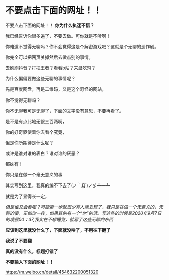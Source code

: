 # 不要点击下面的网址！！
不要点击下面的网址！！
**你为什么执迷不悟？**

我已经告诉你很多遍了，不要去做。可你就是不听啊！

你难道不觉得无聊吗？你不会觉得这是个解密游戏吧？这就是个无聊的恶作剧。

你完全可以把网页关掉然后去做点别的事情。

去刷刷抖音？打把王者？看看b站？来盘吃鸡？

为什么偏偏要做这些无聊的事情呢？

先是百度网盘，再是二维码，又是这个奇怪的网站，

你不觉得无聊吗？

你不无聊我可是无聊了，下面的文字没有意思，不要再看了。

是不是有点此地无银三百两啊，

你的好奇驱使着你去看个究竟，

但是你所期待是什么呢？

或许是谁对谁的表白？谁对谁的厌恶？

都妹有！

你只是在做一个毫无意义的事

其实写到这里，我真的编不下去了(ノ｀Д´)ノ彡┻━┻

就是为了显得长一定，

_但是谁又会看呢？可能第一步就很少有人能发现了，我只是在做一个无意义的，无聊的事，正如你一样，如果真的有一个“你”的话。写这些的时候是2020年9月7日的凌晨00：37,我实在不想睡觉，就写了这些无聊的东西_

**应该到这里就没什么了，下面就没啥了，不用往下翻了**

**我说了不要翻**

**真的没有什么，标题打错了**

**不要输入下面的网址！！**

https://m.weibo.cn/detail/454632200051320
